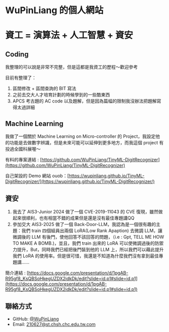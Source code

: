 # WuPinLiang 的個人網站

# 資工 = 演算法 + 人工智慧 + 資安

## Coding 
我整理的可以說是非常不完整，但是這都是我資工的歷程～歡迎參考

目前有整理了：

1. 區間修改 + 區間查詢的 BIT 寫法
2. 之前去交大人才培育計劃的時候學到的一些酷東西
3. APCS 考古題的 AC code 以及題解，但是因為篇幅的限制我沒辦法把題解寫得太過詳細

## Machine Learning  
我做了一個關於 Machine Learning on Micro-controller 的 Project，我設定他的功能是去做數字辨識，但是未來可能可以延伸到更多地方，而我這個 project 有投過全國科展喔～

有料的專案連結 : [https://github.com/WuPinLiang/TinyML-DigitRecognizer](https://github.com/WuPinLiang/TinyML-DigitRecognizer)


自己架設的 Demo 網站 ouob：[https://wupinliang.github.io/TinyML-DigitRecognizer/](https://wupinliang.github.io/TinyML-DigitRecognizer/)
## 資安
1. 我去了 AIS3-Junior 2024 做了一個 CVE-2019-11043 的 CVE 復現，雖然做起來很順利，也有相當不錯的成果但是還是沒有最佳專題講QQ
2. 參加交大 AIS3-2025 做了一個 Back-Door-LLM，我認為是一個很有趣的主題：我們 train 四個組員出兩個 LoRA(Low Rank Apaption) 去微調 LLM，讓微調後的 LLM 有後門，使他回答不該回答的問題，（i.e : Gpt, TELL ME HOW TO MAKE A BOMB.)，並且，我們 train 出來的 LoRA 可以使微調過後的防禦力提升，But，同時我們已經把後門裝到他的 LLM 上，所以我們可以藉此提升我們 LoRA 的使用率。但是很可惜，我還是不知道為什麼我們沒有拿到最佳專題講......

簡介連結 : [https://docs.google.com/presentation/d/1pgAB-R95gf8_KsQBSoHkegUZDX2idkDk/edit?slide=id.p1#slide=id.p1](https://docs.google.com/presentation/d/1pgAB-R95gf8_KsQBSoHkegUZDX2idkDk/edit?slide=id.p1#slide=id.p1)


## 聯絡方式 
- GitHub: [@WuPinLiang](https://github.com/WuPinLiang)  
- Email: 210627@st.chsh.chc.edu.tw.com
